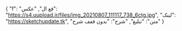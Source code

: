 {
  "f": "فع ال",
  "عکس": "https://s4.uupload.ir/files/img_20210807_111117_738_6ctg.jpg",
  "لینک": "https://sketchupdate.tk",
  "متن": "تبلیغ",
  "شرح": "بدون ففف شرح"
}
